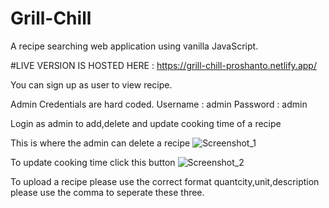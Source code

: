 # Grill-Chill
A recipe searching web application using vanilla JavaScript.

#LIVE VERSION IS HOSTED HERE : https://grill-chill-proshanto.netlify.app/

You can sign up as user to view recipe.

Admin Credentials are hard coded.
Username : admin
Password : admin

Login as admin to add,delete and update cooking time of a recipe

This is where the admin can delete a recipe
![Screenshot_1](https://user-images.githubusercontent.com/99821234/189581748-55d300df-6c32-4e0c-84d6-0a6f8af9bc44.jpg)

To update cooking time click this button
![Screenshot_2](https://user-images.githubusercontent.com/99821234/189581976-2357148b-83a0-4b72-b274-a43d94c28a06.jpg)

To upload a recipe please use the correct format quantcity,unit,description please use the comma to seperate these three.
